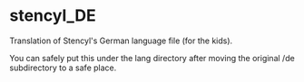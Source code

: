 # stencyl_DE
Translation of Stencyl's German language file (for the kids).

You can safely put this under the lang directory after moving the original /de subdirectory to a safe place.
